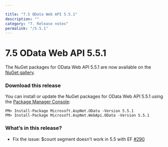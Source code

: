 ```yaml
---

title: "7.5 OData Web API 5.5.1"
description: ""
category: "7. Release notes"
permalink: "/5.5.1"
---
```

# 7.5 OData Web API 5.5.1

The NuGet packages for OData Web API 5.5.1 are now available on the [NuGet gallery](https://www.nuget.org/).

### Download this release
You can install or update the NuGet packages for OData Web API 5.5.1 using the [Package Manager Console](https://docs.nuget.org/docs/start-here/using-the-package-manager-console):

```Text
PM> Install-Package Microsoft.AspNet.OData -Version 5.5.1
PM> Install-Package Microsoft.AspNet.WebApi.OData -Version 5.5.1
```

### What’s in this release?
* Fix the issue: $count segment doesn't work in 5.5 with EF [#290](https://github.com/OData/WebApi/issues/290)
